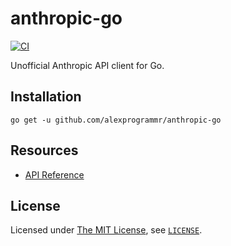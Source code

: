 # anthropic-go

[![CI](https://github.com/alexprogrammr/anthropic-go/actions/workflows/ci.yml/badge.svg)](https://github.com/alexprogrammr/anthropic-go/actions/workflows/ci.yml)

Unofficial Anthropic API client for Go.

## Installation

```console
go get -u github.com/alexprogrammr/anthropic-go
```

## Resources

- [API Reference](https://docs.anthropic.com/en/api/getting-started)

## License

Licensed under [The MIT License](https://opensource.org/license/mit), see [`LICENSE`](LICENSE).
